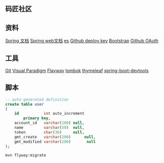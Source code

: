 ## 码匠社区

## 资料
[Spring 文档](https://spring.io/guides)
[Spring web文档](https://spring.io/guides/gs/serving-web-content)
[es](https://elasticsearch.cn/explore)
[Github deploy key](https://developer.github.com/v3/guides/managing-deploy-keys/#deploy-keys)
[Bootstrap](https://v3.bootcss.com/getting-started/)
[Github OAuth](https://developer.github.com/apps/building-oauth-apps/creating-an-oauth-app/)

## 工具
[Git](https://git-scm.com/download)
[Visual Paradigm](https://www.visual-paradigm.com)
[Flayway](https://flywaydb.org/)
[lombok](https://www.cnblogs.com/heyonggang/p/8638374.html)
[thymeleaf](https://www.thymeleaf.org/)
[spring-boot-devtools](https://www.jianshu.com/p/f658fed35786)

## 脚本
```sql
-- auto-generated definition
create table user
(
    id           int auto_increment
        primary key,
    account_id   varchar(100) null,
    name         varchar(50)  null,
    token        char(36)     null,
    gmt_create   varchar(200)      null,
    gmt_modified varchar(200)       null
);
```
```bash
mvn flyway:migrate
```
